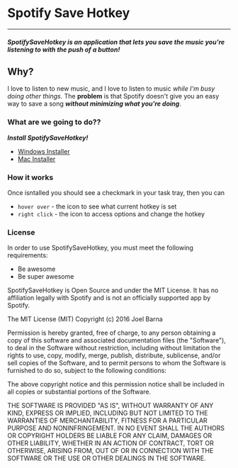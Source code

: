 # Spotify Save Hotkey
---

##### SpotifySaveHotkey is an application that lets you save the music you're listening to with the push of a button!

## Why?
I love to listen to new music, and I love to listen to music *while I'm busy doing other things.* The **problem** is that Spotify doesn't give you an easy way to save a song ***without minimizing what you're doing***.

### What are we going to do??
***Install SpotifySaveHotkey!***
* [Windows Installer](https://github.com/JBarna/SpotifySaveHotkey/releases/download/v1.0/SpotifySaveHotkey_WindowsInstaller.EXE)
* [Mac Installer](https://github.com/JBarna/SpotifySaveHotkey/wiki/Mac-Installation)

### How it works
Once isntalled you should see a checkmark in your task tray, then you can 
* `hover over` - the icon to see what current hotkey is set
* `right click` - the icon to access options and change the hotkey

### License 
In order to use SpotifySaveHotkey, you must meet the following requirements:

- Be awesome
- Be super awesome

SpotifySaveHotkey is Open Source and under the MIT License.
It has no affiliation legally with Spotify and is not an officially supported app by Spotify.

The MIT License (MIT)
Copyright (c) 2016 Joel Barna

Permission is hereby granted, free of charge, to any person obtaining a copy of this software and associated documentation files (the "Software"), to deal in the Software without restriction, including without limitation the rights to use, copy, modify, merge, publish, distribute, sublicense, and/or sell copies of the Software, and to permit persons to whom the Software is furnished to do so, subject to the following conditions:

The above copyright notice and this permission notice shall be included in all copies or substantial portions of the Software.

THE SOFTWARE IS PROVIDED "AS IS", WITHOUT WARRANTY OF ANY KIND, EXPRESS OR IMPLIED, INCLUDING BUT NOT LIMITED TO THE WARRANTIES OF MERCHANTABILITY, FITNESS FOR A PARTICULAR PURPOSE AND NONINFRINGEMENT. IN NO EVENT SHALL THE AUTHORS OR COPYRIGHT HOLDERS BE LIABLE FOR ANY CLAIM, DAMAGES OR OTHER LIABILITY, WHETHER IN AN ACTION OF CONTRACT, TORT OR OTHERWISE, ARISING FROM, OUT OF OR IN CONNECTION WITH THE SOFTWARE OR THE USE OR OTHER DEALINGS IN THE SOFTWARE.
